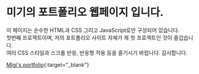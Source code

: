 # 미기의 포트폴리오 웹페이지 입니다.
이 페이지는 순수한 HTML과 CSS 그리고 JavaScript로만 구성되어 있습니다. <br>
첫번째 프로젝트이며, 저의 포트폴리오 사이트 자체가 제 첫 프로젝트인 것이 즐겁습니다. <br>
여러 CSS 스타일과 스크롤 반응, 반응형 적용 등을 즐기시기 바랍니다. 감사합니다.

[MIgi's portfolio](https://devmigi619.github.io/portfolio/){:target="_blank"}
